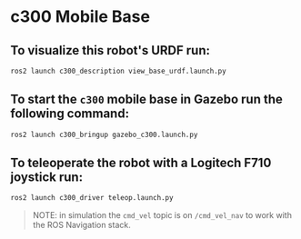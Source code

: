 # c300 Mobile Base

## To visualize this robot's URDF run:
``` bash
ros2 launch c300_description view_base_urdf.launch.py
```

## To start the `c300` mobile base in Gazebo run the following command:
``` bash
ros2 launch c300_bringup gazebo_c300.launch.py
```

## To teleoperate the robot with a Logitech F710 joystick run:
``` bash
ros2 launch c300_driver teleop.launch.py
```
> NOTE: in simulation the `cmd_vel` topic is on `/cmd_vel_nav` to work with the ROS Navigation stack.

